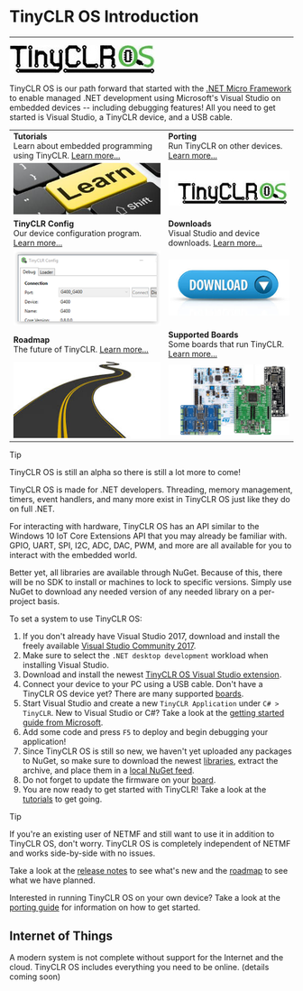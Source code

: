 # TinyCLR OS Introduction
---
![TinyCLR Logo](images/tinyclrlogo_noborder.jpg)

TinyCLR OS is our path forward that started with the [.NET Micro Framework](http://netmf.com/) to enable managed .NET development using Microsoft's Visual Studio on embedded devices -- including debugging features! All you need to get started is Visual Studio, a TinyCLR device, and a USB cable.

|  |  |
|--|--|
| **Tutorials** </br> Learn about embedded programming using TinyCLR. [Learn more...](tutorials/intro.md) | **Porting** </br> Run TinyCLR on other devices. [Learn more...](porting/intro.md) |
| [![Learn More](images/learn.jpg)](tutorials/intro.md) | [![TinyCLR Logo](images/tinyclrlogo.jpg)](porting/intro.md) |
| **TinyCLR Config** </br> Our device configuration program. [Learn more...](tinyclr_config.md) | **Downloads** </br> Visual Studio and device downloads. [Learn more...](downloads.md) |
| [![TinyCLR Config](images/tinyclr-config_sm.png)](tinyclr_config.md) | [![Download](images/download.jpg)](downloads.md) |
| **Roadmap** </br> The future of TinyCLR. [Learn more...](roadmap.md) | **Supported Boards** </br> Some boards that run TinyCLR. [Learn more...](boards/intro.md) |
| [![Road](images/road.jpg)](roadmap.md) | [![Boards](images/boards.png)](boards/intro.md) |

> [!Tip]
> TinyCLR OS is still an alpha so there is still a lot more to come!

TinyCLR OS is made for .NET developers. Threading, memory management, timers, event handlers, and many more exist in TinyCLR OS just like they do on full .NET. 

For interacting with hardware, TinyCLR OS has an API similar to the Windows 10 IoT Core Extensions API that you may already be familiar with. GPIO, UART, SPI, I2C, ADC, DAC, PWM, and more are all available for you to interact with the embedded world.

Better yet, all libraries are available through NuGet. Because of this, there will be no SDK to install or machines to lock to specific versions. Simply use NuGet to download any needed version of any needed library on a per-project basis.

To set a system to use TinyCLR OS:
1. If you don't already have Visual Studio 2017, download and install the freely available [Visual Studio Community 2017](https://www.visualstudio.com/downloads/).
2. Make sure to select the `.NET desktop development` workload when installing Visual Studio.
3. Download and install the newest [TinyCLR OS Visual Studio extension](downloads.md#visual-studio-project-system).
4. Connect your device to your PC using a USB cable. Don't have a TinyCLR OS device yet? There are many supported [boards](boards/intro.md).
5. Start Visual Studio and create a new `TinyCLR Application` under `C# > TinyCLR`. New to Visual Studio or C#? Take a look at the [getting started guide from Microsoft](https://docs.microsoft.com/en-us/dotnet/csharp/getting-started/with-visual-studio).
6. Add some code and press `F5` to deploy and begin debugging your application!
7. Since TinyCLR OS is still so new, we haven't yet uploaded any packages to NuGet, so make sure to download the newest [libraries](downloads.md#libraries), extract the archive, and place them in a [local NuGet feed](https://docs.nuget.org/ndocs/hosting-packages/local-feeds).
8. Do not forget to update the firmware on your [board](boards/intro.md).
9. You are now ready to get started with TinyCLR! Take a look at the [tutorials](tutorials/intro.md) to get going.

> [!Tip]
> If you're an existing user of NETMF and still want to use it in addition to TinyCLR OS, don't worry. TinyCLR OS is completely independent of NETMF and works side-by-side with no issues.

Take a look at the [release notes](release_notes.md) to see what's new and the [roadmap](roadmap.md) to see what we have planned.

Interested in running TinyCLR OS on your own device? Take a look at the [porting guide](porting/intro.md) for information on how to get started.

## Internet of Things
A modern system is not complete without support for the Internet and the cloud. TinyCLR OS includes everything you need to be online.
(details coming soon)

